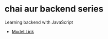 # chai aur backend series

Learning backend with JavaScript
- [Model Link](https://app.eraser.io/workspace/YtPqZ1VogxGy1jzIDkzj)